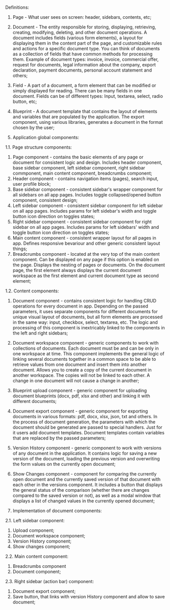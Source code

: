 Definitions:
1. Page - What user sees on screen: header, sidebars, contents, etc;
2. Document - The entity responsible for storing, displaying, retrieving, creating, modifying, deleting, and other document operations. A document includes fields (various form elements), a layout for displaying them in the content part of the page, and customizable rules and actions for a specific document type. You can think of documents as a collection of fields that have common methods for processing them. Example of document types: invoice, invoice, commercial offer, request for documents, legal information about the company, export declaration, payment documents, personal account statement and others;
3. Field - A part of a document, a form element that can be modified or simply displayed for reading. There can be many fields in one document. Fields can be of different types: Input, textarea, select, radio button, etc;
4. Blueprint - A document template that contains the layout of elements and variables that are populated by the application. The export component, using various libraries, generates a document in the format chosen by the user;

1. Application global components:

1.1. Page structure components:

1. Page component - сontains the basic elements of any page or document for consistent logic and design. Includes header component, base sidebar component, left sidebar component, right sidebar commponent, main content component, breadcrumbs component;
2. Header component - contains navigation items (pages), search input, user profile block;
3. Base sidebar component - consistent sidebar's wrapper component for all sidebars on all app pages. Includes toggle collapsed/opened button component, consistent design;
4. Left sidebar component - consistent sidebar component for left sidebar on all app pages. Includes params for left sidebar's width and toggle button icon direction on toggles states;
5. Right sidebar component - consistent sidebar component for right sidebar on all app pages. Includes params for left sidebars' width and toggle button icon direction on toggles states;
6. Main content component - consistent wrapper layout for all pages in app. Defines responsive bevariour and other generic consistent layout things;
7. Breadcrumbs component - located at the very top of the main content component. Can be displayed on any page if this option is enabled on the page. Displays the nesting of pages or documents. On the document page, the first element always displays the current document workspace as the first element and current document type as second element;

1.2. Content components:

1. Document component - contains consistent logic for handling CRUD operations for every document in app. Depending on the passed parameters, it uses separate components for different documents for unique visual layout of documents, but all form elements are processed in the same way: input, checkbox, select, textarea, etc. The logic and processing of this component is inextricably linked to the components in the left and right sidebars;
2. Document workspace component - generic components to work with collections of documents. Each document must be and can be only in one workspace at time. This component implements the general logic of linking several documents together in a common space to be able to retrieve values from one document and insert them into another document. Allows you to create a copy of the current document in another workspace. The copies will not be linked to each other. A change in one document will not cause a change in another;
3. Blueprint upload component - generic component for uploading document blueprints (docx, pdf, xlsx and other) and linking it with different documents;
4. Document export component - generic component for exporting documents in various formats: pdf, docx, xlsx, json, txt and others. In the process of document generation, the parameters with which the document should be generated are passed to special handlers. Just for it users add document templates. Document templates contain variables that are replaced by the passed parameters;
5. Version History component - generic component to work with versions of any document in the application. It contains logic for saving a new version of the document, loading the previous version and overwriting the form values on the currently open document;
6. Show Changes component - component for comparing the currently open document and the currently saved version of that document with each other in the versions component. It includes a button that displays the general status of the comparison (whether there are changes compared to the saved version or not), as well as a modal window that displays a list of changed values in the currently opened document;

2. Implementation of document components:

2.1. Left sidebar component:
1. Upload component;
2. Document workspace component;
3. Version History component;
4. Show changes component;

2.2. Main content component:
1. Breadcrumbs component
2. Document component;

2.3. Right sidebar (action bar) component:
1. Document export component;
2. Save button, that links with version History component and allow to save document;